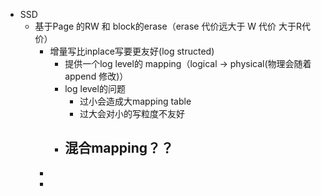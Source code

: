 - SSD
	- 基于Page 的RW 和 block的erase（erase 代价远大于 W 代价 大于R代价）
		- 增量写比inplace写要更友好(log structed)
			- 提供一个log level的 mapping（logical -> physical(物理会随着append 修改)）
			- log level的问题
				- 过小会造成大mapping table
				- 过大会对小的写粒度不友好
			- 混合mapping？？
				-
		-
		-